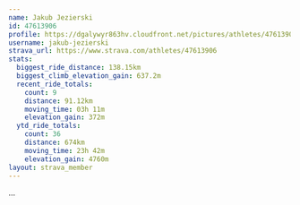 ```yaml
---
name: Jakub Jezierski
id: 47613906
profile: https://dgalywyr863hv.cloudfront.net/pictures/athletes/47613906/14681924/1/large.jpg
username: jakub-jezierski
strava_url: https://www.strava.com/athletes/47613906
stats:
  biggest_ride_distance: 138.15km
  biggest_climb_elevation_gain: 637.2m
  recent_ride_totals:
    count: 9
    distance: 91.12km
    moving_time: 03h 11m
    elevation_gain: 372m
  ytd_ride_totals:
    count: 36
    distance: 674km
    moving_time: 23h 42m
    elevation_gain: 4760m
layout: strava_member
--- 
```

...
